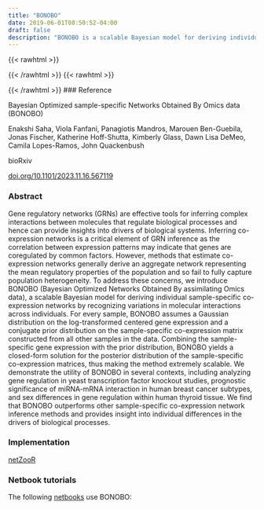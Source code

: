 ```yaml
---
title: "BONOBO"
date: 2019-06-01T08:50:52-04:00
draft: false
description: "BONOBO is a scalable Bayesian model for deriving individual sample-specific co-expression networks by recognizing variations in molecular interactions across individuals. For every sample, BONOBO assumes a Gaussian distribution on the log-transformed centered gene expression and a conjugate prior distribution on the sample-specific co-expression matrix constructed from all other samples in the data. Combining the sample-specific gene expression with the prior distribution, BONOBO yields a closed-form solution for the posterior distribution of the sample-specific co-expression matrices."
---
```


{{< rawhtml >}}
<script type='text/javascript' src='https://d1bxh8uas1mnw7.cloudfront.net/assets/embed.js'></script>
{{< /rawhtml >}}
{{< rawhtml >}}
<div data-badge-popover="right" data-badge-type="donut" data-doi="10.1101/2023.11.16.567119" data-hide-no-mentions="true" class="altmetric-embed"></div>
{{< /rawhtml >}}
### Reference

Bayesian Optimized sample-specific Networks Obtained By Omics data (BONOBO)

Enakshi Saha, Viola Fanfani, Panagiotis Mandros, Marouen Ben-Guebila, Jonas Fischer, Katherine Hoff-Shutta, Kimberly Glass, Dawn Lisa DeMeo, Camila Lopes-Ramos, John Quackenbush

bioRxiv

[doi.org/10.1101/2023.11.16.567119](https://www.biorxiv.org/content/10.1101/2023.11.16.567119v1.abstract)

### Abstract

Gene regulatory networks (GRNs) are effective tools for inferring complex interactions between molecules that regulate biological processes and hence can provide insights into drivers of biological systems. Inferring co-expression networks is a critical element of GRN inference as the correlation between expression patterns may indicate that genes are coregulated by common factors. However, methods that estimate co-expression networks generally derive an aggregate network representing the mean regulatory properties of the population and so fail to fully capture population heterogeneity. To address these concerns, we introduce BONOBO (Bayesian Optimized Networks Obtained By assimilating Omics data), a scalable Bayesian model for deriving individual sample-specific co-expression networks by recognizing variations in molecular interactions across individuals. For every sample, BONOBO assumes a Gaussian distribution on the log-transformed centered gene expression and a conjugate prior distribution on the sample-specific co-expression matrix constructed from all other samples in the data. Combining the sample-specific gene expression with the prior distribution, BONOBO yields a closed-form solution for the posterior distribution of the sample-specific co-expression matrices, thus making the method extremely scalable. We demonstrate the utility of BONOBO in several contexts, including analyzing gene regulation in yeast transcription factor knockout studies, prognostic significance of miRNA-mRNA interaction in human breast cancer subtypes, and sex differences in gene regulation within human thyroid tissue. We find that BONOBO outperforms other sample-specific co-expression network inference methods and provides insight into individual differences in the drivers of biological processes.

### Implementation

[netZooR](https://github.com/netZoo/netZooR)

### Netbook tutorials

The following [netbooks](http://netbooks.networkmedicine.org) use BONOBO:
